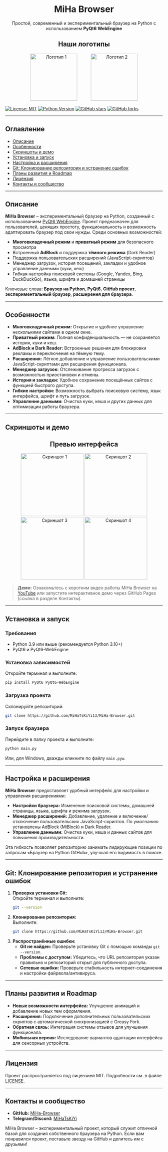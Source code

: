 <div align="center">
  <h1>MiHa Browser</h1>
  <p>Простой, современный и экспериментальный браузер на Python с использованием <strong>PyQt6 WebEngine</strong></p>
</div>

<div align="center">
  <h2>Наши логотипы</h2>
  <img src="https://github.com/user-attachments/assets/157e5338-114e-4f35-b72d-90637e0d60a5" alt="Логотип 1" width="150" style="margin: 0 20px;">
  <img src="https://github.com/user-attachments/assets/e1067a16-0b44-435c-a53d-ccfe4917a79d" alt="Логотип 2" width="150" style="margin: 0 20px;">
</div>

[![License: MIT](https://img.shields.io/badge/License-MIT-blue.svg)](LICENSE) 
[![Python Version](https://img.shields.io/badge/Python-3.9%2B-green.svg)](https://www.python.org/downloads/)
[![GitHub stars](https://img.shields.io/github/stars/MiHaTsKiYi13/MiHa-Browser.svg?style=social)](https://github.com/MiHaTsKiYi13/MiHa-Browser/stargazers)
[![GitHub forks](https://img.shields.io/github/forks/MiHaTsKiYi13/MiHa-Browser.svg?style=social)](https://github.com/MiHaTsKiYi13/MiHa-Browser/network)

---

## Оглавление

- [Описание](#описание)
- [Особенности](#особенности)
- [Скриншоты и демо](#скриншоты-и-демо)
- [Установка и запуск](#установка-и-запуск)
- [Настройка и расширения](#настройка-и-расширения)
- [Git: Клонирование репозитория и устранение ошибок](#git-клонирование-репозитория-и-устранение-ошибок)
- [Планы развития и Roadmap](#планы-развития-и-roadmap)
- [Лицензия](#лицензия)
- [Контакты и сообщество](#контакты-и-сообщество)

---

## Описание

**MiHa Browser** – экспериментальный браузер на Python, созданный с использованием [PyQt6 WebEngine](https://pypi.org/project/PyQt6-WebEngine/). Проект предназначен для пользователей, ценящих простоту, функциональность и возможность адаптировать браузер под свои нужды. Среди основных возможностей:

- **Многовкладочный режим** и **приватный режим** для безопасного просмотра
- Встроенный **AdBlock** и поддержка **тёмного режима** (Dark Reader)
- Поддержка пользовательских расширений (JavaScript-скриптов)
- Менеджер загрузок, история посещений, закладки и удобное управление данными (куки, кеш)
- Гибкая настройка поисковой системы (Google, Yandex, Bing, DuckDuckGo), языка, шрифта и домашней страницы

Ключевые слова: **Браузер на Python**, **PyQt6**, **GitHub проект**, **экспериментальный браузер**, **расширения для браузера**.

---

## Особенности

- **Многовкладочный режим:** Открытие и удобное управление несколькими сайтами в одном окне.
- **Приватный режим:** Полная конфиденциальность — не сохраняется история, куки и кеш.
- **AdBlock и Dark Reader:** Встроенные решения для блокировки рекламы и переключения на тёмную тему.
- **Расширения:** Лёгкое добавление и управление пользовательскими JavaScript-скриптами для расширения функционала.
- **Менеджер загрузок:** Отслеживание прогресса загрузок с возможностью приостановки и отмены.
- **История и закладки:** Удобное сохранение посещённых сайтов с функцией быстрого доступа.
- **Гибкие настройки:** Возможность выбрать поисковую систему, язык интерфейса, шрифт и путь загрузок.
- **Управление данными:** Очистка куки, кеша и других данных для оптимизации работы браузера.

---

## Скриншоты и демо

<div align="center">
  <h2>Превью интерфейса</h2>
  <img src="https://github.com/user-attachments/assets/7bd10a7a-202c-44a6-9aa8-b1b1aff65075" alt="Скриншот 1" width="200">
  <img src="https://github.com/user-attachments/assets/78238618-cad3-47ac-9044-da254d39a3fa" alt="Скриншот 2" width="200">
  <img src="https://github.com/user-attachments/assets/8d15212e-79fb-4e68-ad27-7cc9064fc1aa" alt="Скриншот 3" width="200">
  <img src="https://github.com/user-attachments/assets/4569f0ea-8648-4667-a25e-b3f1b82c058d" alt="Скриншот 4" width="200">
</div>

> **Демо:** Ознакомьтесь с коротким видео работы MiHa Browser на [YouTube](https://www.youtube.com/) или запустите интерактивное демо через GitHub Pages (ссылка в разделе Контакты).

---

## Установка и запуск

### Требования
- Python 3.9 или выше (рекомендуется Python 3.10+)
- PyQt6 и PyQt6-WebEngine

### Установка зависимостей
Откройте терминал и выполните:
```bash
pip install PyQt6 PyQt6-WebEngine
```

### Загрузка проекта
Склонируйте репозиторий:
```bash
git clone https://github.com/MiHaTsKiYi13/MiHa-Browser.git
```

### Запуск браузера
Перейдите в папку проекта и выполните:
```bash
python main.py
```
Или, для Windows, дважды кликните по файлу `main.pyw`.

---

## Настройка и расширения

**MiHa Browser** предоставляет удобный интерфейс для настройки и управления расширениями:
- **Настройки браузера:** Изменение поисковой системы, домашней страницы, языка, шрифта и режима загрузок.
- **Менеджер расширений:** Добавление, удаление и включение/отключение пользовательских JavaScript-скриптов. По умолчанию установлены AdBlock (MiBlock) и Dark Reader.
- **Управление данными:** Очистка куки, кеша и данных сайтов для повышения производительности.

Эта гибкость позволяет репозиторию занимать лидирующие позиции по запросам «Браузер на Python GitHub», улучшая его видимость в поиске.

---

## Git: Клонирование репозитория и устранение ошибок

1. **Проверка установки Git:**  
   Откройте терминал и выполните:
   ```bash
   git --version
   ```
2. **Клонирование репозитория:**  
   Выполните:
   ```bash
   git clone https://github.com/MiHaTsKiYi13/MiHa-Browser.git
   ```
3. **Распространённые ошибки:**  
   - **Git не найден:** Проверьте установку Git с помощью команды `git --version`.
   - **Проблемы с доступом:** Убедитесь, что URL репозитория указан правильно и репозиторий открыт для публичного доступа.
   - **Сетевые ошибки:** Проверьте стабильность интернет-соединения и настройки файрвола/антивируса.

---

## Планы развития и Roadmap

- **Новые возможности интерфейса:** Улучшение анимаций и добавление новых тем оформления.
- **Расширения:** Подключение дополнительных пользовательских скриптов с автоматической синхронизацией с Greasy Fork.
- **Обратная связь:** Интеграция системы отзывов для улучшения функционала.
- **Мобильная версия:** Исследование вариантов адаптации интерфейса для сенсорных устройств.

---

## Лицензия

Проект распространяется под лицензией MIT. Подробности см. в файле [LICENSE](LICENSE).

---

## Контакты и сообщество

- **GitHub:** [MiHa-Browser](https://github.com/MiHaTsKiYi13/MiHa-Browser)
- **Telegram/Discord:** [MiHaTsKiYi](https://t.me/mihatskiyi)



MiHa Browser – экспериментальный проект, который служит отличной базой для создания собственного браузера на Python. Если вам понравился проект, поставьте звезду на GitHub и делитесь им с друзьями!
```
